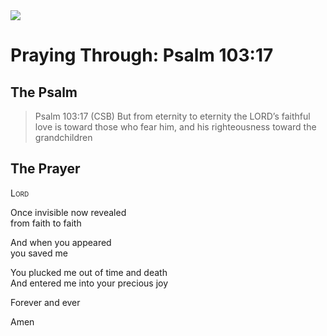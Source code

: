 <img class="intro-right" src="/images/art-paris-psalter.jpg">

# Praying Through: Psalm 103:17

## The Psalm

>Psalm 103:17 (CSB)   But from eternity to eternity the LORD’s faithful love is toward those who fear him, and his righteousness toward the grandchildren 

## The Prayer

<div style="font-variant: small-caps;">
Lord
</div>

Once invisible now revealed  
  from faith to faith
  
And when you appeared  
  you saved me

You plucked me out of time and death  
 And entered me into your precious joy
  
Forever and ever

Amen
